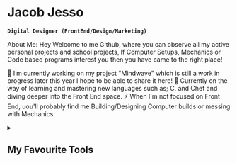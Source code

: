 # Jacob Jesso

**`Digital Designer (FrontEnd/Design/Marketing)`**

About Me: Hey Welcome to me Github, where you can observe all my active personal projects and school projects, If Computer Setups, Mechanics or Code based programs interest you then you have came to the right place!

🔭 I’m currently working on my project "Mindwave" which is still a work in progress later this year I hope to be able to share it here! 🌱 Currently on the way of learning and mastering new languages such as; C, and Chef and diving deeper into the Front End space. ⚡ When I'm not focused on Front End, uou'll probably find me Building/Designing Computer builds or messing with Mechanics.

<details>
  <summary><h2>My Favourite Tools</h2></summary>
  <-- Some badges are from http://github.com/Ileriayo/markdown-badges -->

  <h3> Programming and Markup Languages</h3>

  <p>
    <img align="left" alt="CSS" src="https://img.shields.io/badge/CSS-1572B6.svg?logo=css3&logoColor=white" />
    <img align="left" alt="HTML" src="https://img.shields.io/badge/HTML-E34F26.svg?logo=html5&logoColor=white" />
    <img align="left" alt="Node.js" width="90px" style="padding-right:10px;" src="https://img.shields.io/badge/Node.js-43853D.svg?logo=node.js&logoColor=white" />
    <img align="left" alt="Python" width="90px" style="padding-right:10px;" src="https://img.shields.io/badge/Python-14354C.svg?logo=python&logoColor=white" />
    <img align="left" alt="Python" width="90px" style="padding-right:10px;" src="https://img.shields.io/badge/Python-14354C.svg?logo=python&logoColor=white" />
  </p>

Contact Me:

My Top Open Source Projects

Top Projects I've Contifuted To

Stats and Activity

